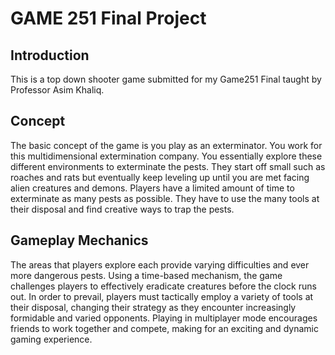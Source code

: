 # GAME 251 Final Project

## Introduction
This is a top down shooter game submitted for my Game251 Final taught by Professor Asim Khaliq. 

## Concept
The basic concept of the game is you play as an exterminator. You work for this multidimensional extermination company. You essentially explore these different environments to exterminate the pests. They start off small such as roaches and rats but eventually keep leveling up until you are met facing alien creatures and demons. Players have a limited amount of time to exterminate as many pests as possible. They have to use the many tools at their disposal and find creative ways to trap the pests.

## Gameplay Mechanics
The areas that players explore each provide varying difficulties and ever more dangerous pests. Using a time-based mechanism, the game challenges players to effectively eradicate creatures before the clock runs out. In order to prevail, players must tactically employ a variety of tools at their disposal, changing their strategy as they encounter increasingly formidable and varied opponents. Playing in multiplayer mode encourages friends to work together and compete, making for an exciting and dynamic gaming experience.

